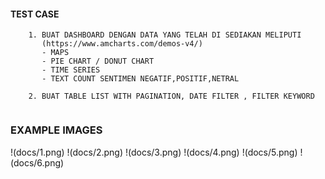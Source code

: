 #### TEST CASE

```
    1. BUAT DASHBOARD DENGAN DATA YANG TELAH DI SEDIAKAN MELIPUTI 
       (https://www.amcharts.com/demos-v4/)
       - MAPS 
       - PIE CHART / DONUT CHART
       - TIME SERIES
       - TEXT COUNT SENTIMEN NEGATIF,POSITIF,NETRAL

    2. BUAT TABLE LIST WITH PAGINATION, DATE FILTER , FILTER KEYWORD
       
```

### EXAMPLE IMAGES

!(docs/1.png)
!(docs/2.png)
!(docs/3.png)
!(docs/4.png)
!(docs/5.png)
!(docs/6.png)
